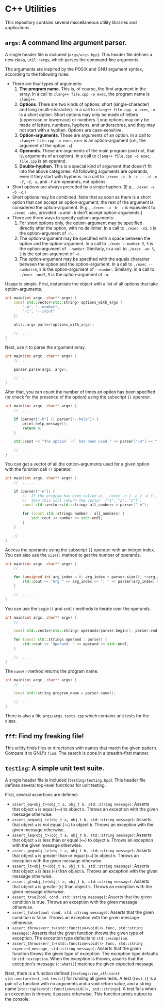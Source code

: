 # C++ Utilities

This repository contains several miscellaneous utility libraries and applications.

## `args`: A command line argument parser.

A single header file is included (`args/args.hpp`).
This header file defines a new class, `util::args`, which parses the command-line arguments.

The arguments are inspired by the POSIX and GNU argument syntax, according to the following rules:

* There are four types of arguments:
    1. **The program name**. This is, of course, the first argument in the array.
       In a call to `clang++ file.cpp -o exec`, the program name is `clang++`.
    2. **Options**. There are two kinds of options: short (single-character) and long (multi-character).
       In a call to `clang++ file.cpp -o exec`, `-o` is a short option.
       Short options may only be made of letters (uppercase or lowercase) or numbers.
       Long options may only be made of letters, numbers, hyphens, and underscores,
       and they may not start with a hyphen.
       Options are case-sensitive.
    3. **Option-arguments**. These are arguments of an option.
       In a call to `clang++ file.cpp -o exec`, `exec` is an option-argument (i.e., the argument of the option `-o`).
    4. **Operands**. These are arguments of the main program (and not, that is, arguments of an option).
       In a call to `clang++ file.cpp -o exec`, `file.cpp` is an operand.
    5. **Double-hyphen**. This is a special kind of argument that doesn't fit into the above categories.
       All following arguments are operands, even if they start with hyphens.
       In a call to `./exec -a -b -c -- -d -e -f`, `-d`, `-e`, and `-f` are operands, not options.
* Short options are always preceded by a single hyphen. (E.g., `./exec -a -b -c`.)
* Short options may be combined.
  Note that as soon as there is a short option that can accept an option-argument,
  the rest of the argument is considered the option-argument.
  (E.g., `./exec -a -b -c` is equivalent to `./exec -abc`, provided `-a` and `-b` don't accept option-arguments.)
* There are three ways to specify option-arguments:
    1. For short options only, the option-argument may be specified directly after the option, with no delimiter.
       In a call to `./exec -n5`, `5` is the option-argument of `-n`.
    2. The option-argument may be specified with a space between the option and the option-argument.
       In a call to `./exec --number 5`, `5` is the option-argument of `--number`.
       Similarly, in a call to `./exec -an 5`, `5` is the option-argument of `-n`.
    3. The option-argument may be specified with the equals character between the option and the option-argument.
       In a call to `./exec --number=5`, `5` is the option-argument of `--number`.
       Similarly, in a call to `./exec -an=5`, `5` is the option-argument of `-n`.

Usage is simple. First, instantiate the object with a list of all options that take option-arguments.

```c++
int main(int argc, char** argv) {
    const std::vector<std::string> options_with_args {
        "-n", "--number",
        "-i", "--input"
    };

    util::args parser(options_with_args);

    //  . . .
}
```

Next, use it to parse the argument array.

```c++
int main(int argc, char** argv) {
    //  . . .

    parser.parse(argc, argv);

    //  . . .
}
```

After that, you can count the number of times an option has been specified
(or check for the presence of the option) using the subscript `[]` operator.

```c++
int main(int argc, char** argv) {
    //  . . .

    if (parser["-h"] || parser["--help"]) {
        print_help_message();
        return 0;
    }

    std::cout << "The option `-n` has been used " << parser["-n"] << " times." << std::endl;

    //  . . .
}
```

You can get a vector of all the option-arguments used for a given option with the function call `()` operator.

```c++
int main(int argc, char** argv) {
    //  . . .

    if (parser["-n"]) {
        //  If the program has been called as `./exec -n 1 -n 2 -n 3`,
        //  then this will return the vector `{"1", "2", "3"}`.
        const std::vector<std::string> all_numbers = parser("-n");

        for (const std::string& number : all_numbers) {
            std::cout << number << std::endl;
        }
    }

    //  . . .
}
```

Access the operands using the subscript `[]` operator with an integer index.
You can also use the `size()` method to get the number of operands.

```c++
int main(int argc, char** argv) {
    //  . . .

    for (unsigned int arg_index = 0; arg_index < parser.size(); ++arg_index) {
        std::cout << "Arg " << arg_index << ": " << parser[arg_index] << std::endl;
    }

    //  . . .
}
```

You can use the `begin()` and `end()` methods to iterate over the operands.

```c++
int main(int argc, char** argv) {
    //  . . .

    const std::vector<std::string> operands(parser.begin(), parser.end());

    for (const std::string& operand : parser) {
        std::cout << "Operand: " << operand << std::endl;
    }

    //  . . .
}
```

The `name()` method returns the program name.

```c++
int main(int argc, char** argv) {
    //  . . .

    const std::string program_name = parser.name();

    //  . . .
}
```

There is also a file `args/args.tests.cpp` which contains unit tests for the class.

## `fff`: Find my freaking file!

This utility finds files or directories with names that match the given pattern.
Compare it to GNU's `find`.
The search is done in a breadth-first manner.

## `testing`: A simple unit test suite.

A single header file is included (`testing/testing.hpp`).
This header file defines several top-level functions for unit testing.

First, several assertions are defined:

* `assert_eq<obj_t>(obj_t a, obj_t b, std::string message)`:
  Asserts that object `a` is equal (`==`) to object `b`.
  Throws an exception with the given message otherwise.
* `assert_neq<obj_t>(obj_t a, obj_t b, std::string message)`:
  Asserts that object `a` is not equal (`!=`) to object `b`.
  Throws an exception with the given message otherwise.
* `assert_leq<obj_t>(obj_t a, obj_t b, std::string message)`:
  Asserts that object `a` is less than or equal (`<=`) to object `b`.
  Throws an exception with the given message otherwise.
* `assert_geq<obj_t>(obj_t a, obj_t b, std::string message)`:
  Asserts that object `a` is greater than or equal (`>=`) to object `b`.
  Throws an exception with the given message otherwise.
* `assert_lt<obj_t>(obj_t a, obj_t b, std::string message)`:
  Asserts that object `a` is less (`<`) than object `b`.
  Throws an exception with the given message otherwise.
* `assert_gt<obj_t>(obj_t a, obj_t b, std::string message)`:
  Asserts that object `a` is greater (`>`) than object `b`.
  Throws an exception with the given message otherwise.
* `assert_true(bool cond, std::string message)`:
  Asserts that the given condition is true.
  Throws an exception with the given message otherwise.
* `assert_false(bool cond, std::string message)`:
  Asserts that the given condition is false.
  Throws an exception with the given message otherwise.
* `assert_throws<err_t>(std::function<void()> func, std::string message)`:
  Asserts that the given function throws the given type of exception.
  The exception type defaults to `std::exception`.
* `assert_throws<err_t>(std::function<void()> func, std::string expected_message, std::string message)`:
  Asserts that the given function throws the given type of exception.
  The exception type defaults to `std::exception`.
  When the exception is thrown, asserts that the exception's message (`::what()`) matches the given expected message.

Next, there is a function defined (`testing::run_all(const std::vector<test_t>& tests)`) for running all given tests.
A test (`test_t`) is a pair of a function with no arguments and a void return value, and a string
name (`std::tuple<std::function<void()>, std::string>`).
A test fails when an exception is thrown; it passes otherwise.
This function prints output to the console.
